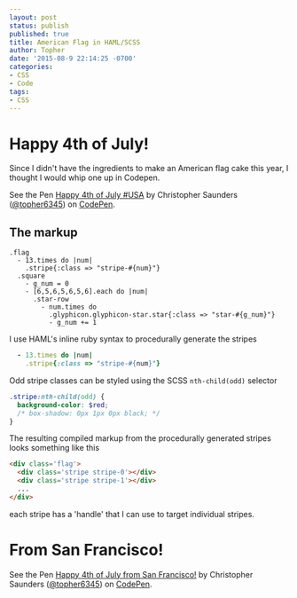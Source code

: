 ```yaml
---
layout: post
status: publish
published: true
title: American Flag in HAML/SCSS
author: Topher
date: '2015-08-9 22:14:25 -0700'
categories:
- CSS
- Code
tags:
- CSS
---
```


# Happy 4th of July!

Since I didn't have the ingredients to make an American flag cake this year, I thought I would whip one up in Codepen.

<p data-height="435" data-theme-id="0" data-slug-hash="QbmWmv" data-default-tab="result" data-user="topher6345" class='codepen'>See the Pen <a href='http://codepen.io/topher6345/pen/QbmWmv/'>Happy 4th of July #USA</a> by Christopher Saunders (<a href='http://codepen.io/topher6345'>@topher6345</a>) on <a href='http://codepen.io'>CodePen</a>.</p>
<script async src="//assets.codepen.io/assets/embed/ei.js"></script>

## The markup

```haml
.flag
  - 13.times do |num|
    .stripe{:class => "stripe-#{num}"}
  .square
    - g_num = 0
    - [6,5,6,5,6,5,6].each do |num|
      .star-row
        - num.times do 
          .glyphicon.glyphicon-star.star{:class => "star-#{g_num}"}
          - g_num += 1
```

I use HAML's inline ruby syntax to procedurally generate the stripes


```ruby
  - 13.times do |num|
    .stripe{:class => "stripe-#{num}"}
```

Odd stripe classes can be styled using the SCSS `nth-child(odd)` selector

```scss
.stripe:nth-child(odd) {
  background-color: $red;
  /* box-shadow: 0px 1px 0px black; */
}
```

The resulting compiled markup from the procedurally generated stripes looks something like this

```html
<div class='flag'>
  <div class='stripe stripe-0'></div>
  <div class='stripe stripe-1'></div>
  ...
</div>
```

each stripe has a 'handle' that I can use to target individual stripes.





# From San Francisco!

<p data-height="334" data-theme-id="0" data-slug-hash="aOYbrM" data-default-tab="result" data-user="topher6345" class='codepen'>See the Pen <a href='http://codepen.io/topher6345/pen/aOYbrM/'>Happy 4th of July from San Francisco!</a> by Christopher Saunders (<a href='http://codepen.io/topher6345'>@topher6345</a>) on <a href='http://codepen.io'>CodePen</a>.</p>
<script async src="//assets.codepen.io/assets/embed/ei.js"></script>
